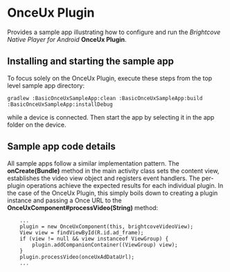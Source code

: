 OnceUx Plugin
=============

Provides a sample app illustrating how to configure and run the *Brightcove Native Player for Android* **OnceUx Plugin**.

## Installing and starting the sample app

To focus solely on the OnceUx Plugin, execute these steps from the top level sample app directory:

    gradlew :BasicOnceUxSampleApp:clean :BasicOnceUxSampleApp:build :BasicOnceUxSampleApp:installDebug

while a device is connected.  Then start the app by selecting it in the app folder on the device.

## Sample app code details

All sample apps follow a similar implementation pattern.  The **onCreate(Bundle)** method in the main activity class sets the content view, establishes the video view object and registers event handlers.  The per-plugin operations achieve the expected results for each individual plugin.  In the case of the OnceUx Plugin, this simply boils down to creating a plugin instance and passing a Once URL to the **OnceUxComponent#processVideo(String)** method:

        ...
        plugin = new OnceUxComponent(this, brightcoveVideoView);
        View view = findViewById(R.id.ad_frame);
        if (view != null && view instanceof ViewGroup) {
            plugin.addCompanionContainer((ViewGroup) view);
        }
        plugin.processVideo(onceUxAdDataUrl);
        ...
